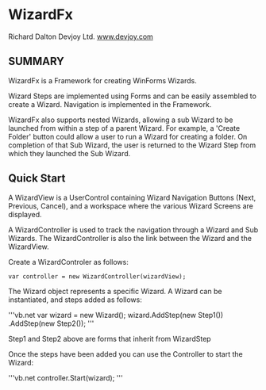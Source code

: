 # WizardFx

Richard Dalton
Devjoy Ltd.
www.devjoy.com


## SUMMARY

WizardFx is a Framework for creating WinForms Wizards.

Wizard Steps are implemented using Forms and can be easily assembled to create a Wizard. Navigation is implemented in the Framework.

WizardFx also supports nested Wizards, allowing a sub Wizard to be launched from within a step of a parent Wizard.  For example, a 'Create Folder' button could allow a user to run a Wizard for creating a folder.  On completion of that Sub Wizard, the user is returned to the Wizard Step from which they launched the Sub Wizard.

## Quick Start

A WizardView is a UserControl containing Wizard Navigation Buttons (Next, Previous, Cancel), and a workspace where the various Wizard Screens are displayed.  

A WizardController is used to track the navigation through a Wizard and Sub Wizards. The WizardController is also the link between the Wizard and the WizardView.

Create a WizardControler as follows:

	var controller = new WizardController(wizardView);

The Wizard object represents a specific Wizard.  A Wizard can be instantiated, and steps added as follows:

'''vb.net
        var wizard = new Wizard();
        wizard.AddStep(new Step1())
              .AddStep(new Step2());
'''

Step1 and Step2 above are forms that inherit from WizardStep

Once the steps have been added you can use the Controller to start the Wizard:

'''vb.net
        controller.Start(wizard);
''' 


